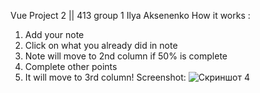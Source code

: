 Vue Project 2 || 413 group 1
Ilya Aksenenko
How it works :
1. Add your note
2. Click on what you already did in note
3. Note will move to 2nd column if 50% is complete
4. Complete other points
5. It will move to 3rd column!
Screenshot: 
![Скриншот 4](https://user-images.githubusercontent.com/113225319/216361467-574be5fa-ca6b-401b-aec8-554efa465f51.png)
